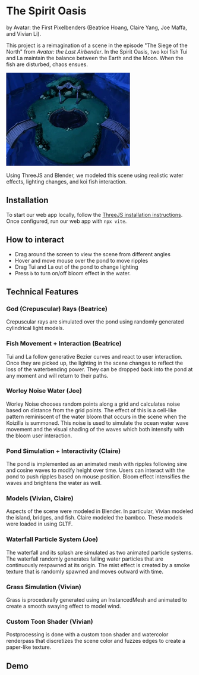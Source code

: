 # The Spirit Oasis
by Avatar: the First Pixelbenders (Beatrice Hoang, Claire Yang, Joe Maffa, and Vivian Li).

This project is a reimagination of a scene in the episode "The Siege of the North" from _Avatar: the Last Airbender_. In the Spirit Oasis, two koi fish Tui and La maintain the balance between the Earth and the Moon. When the fish are disturbed, chaos ensues.

![An image of the Spirit Oasis from the show](image.png)

Using ThreeJS and Blender, we modeled this scene using realistic water effects, lighting changes, and koi fish interaction.

## Installation
To start our web app locally, follow the [ThreeJS installation instructions](https://threejs.org/docs/#manual/en/introduction/Installation). Once configured, run our web app with `npx vite`.

## How to interact
- Drag around the screen to view the scene from different angles
- Hover and move mouse over the pond to move ripples
- Drag Tui and La out of the pond to change lighting
- Press `b` to turn on/off bloom effect in the water.

## Technical Features
### God (Crepuscular) Rays (Beatrice)
Crepuscular rays are simulated over the pond using randomly generated cylindrical light models.

### Fish Movement + Interaction (Beatrice)
Tui and La follow generative Bezier curves and react to user interaction. Once they are picked up, the lighting in the scene changes to reflect the loss of the waterbending power. They can be dropped back into the pond at any moment and will return to their paths.

### Worley Noise Water (Joe)
Worley Noise chooses random points along a grid and calculates noise based on distance from the grid points. The effect of this is a cell-like pattern reminiscent of the water bloom that occurs in the scene when the Koizilla is summoned. This noise is used to simulate the ocean water wave movement and the visual shading of the waves which both intensify with the bloom user interaction.

### Pond Simulation + Interactivity (Claire)
The pond is implemented as an animated mesh with ripples following sine and cosine waves to modify height over time.  Users can interact with the pond to push ripples based on mouse position. Bloom effect intensifies the waves and brightens the water as well.

### Models (Vivian, Claire)
Aspects of the scene were modeled in Blender. In particular, Vivian modeled the island, bridges, and fish. Claire modeled the bamboo. These models were loaded in using GLTF.

### Waterfall Particle System (Joe)
The waterfall and its splash are simulated as two animated particle systems. The waterfall randomly generates falling water particles that are continuously respawned at its origin. The mist effect is created by a smoke texture that is randomly spawned and moves outward with time.

### Grass Simulation (Vivian)
Grass is procedurally generated using an InstancedMesh and animated to create a smooth swaying effect to model wind.

### Custom Toon Shader (Vivian)
Postprocessing is done with a custom toon shader and watercolor renderpass that discretizes the scene color and fuzzes edges to create a paper-like texture.

## Demo